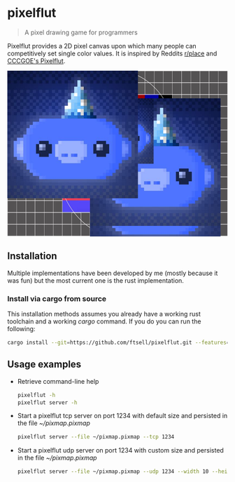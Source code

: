 # pixelflut
> A pixel drawing game for programmers

Pixelflut provides a 2D pixel canvas upon which many people can competitively set single color values. 
It is inspired by Reddits [r/place](https://www.reddit.com/r/place) and [CCCGOE's Pixelflut](https://cccgoe.de/wiki/Pixelflut).

![Screenshot](.screenshot.png)

## Installation

Multiple implementations have been developed by me (mostly because it was fun) but the
most current one is the rust implementation.

### Install via cargo from source

This installation methods assumes you already have a working rust toolchain and a working
*cargo* command.
If you do you can run the following:

```bash
cargo install --git=https://github.com/ftsell/pixelflut.git --features=default,bin --bin=pixelflut
```

## Usage examples
- Retrieve command-line help

  ```bash
  pixelflut -h
  pixelflut server -h
  ```

- Start a pixelflut tcp server on port 1234 with default size and persisted in the file *~/pixmap.pixmap*
 
  ```bash
  pixelflut server --file ~/pixmap.pixmap --tcp 1234
  ```

- Start a pixelflut udp server on port 1234 with custom size and persisted in the file *~/pixmap.pixmap*

  ```bash
  pixelflut server --file ~/pixmap.pixmap --udp 1234 --width 10 --height 20
  ```

